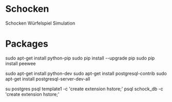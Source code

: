 # Schocken
Schocken Würfelspiel Simulation


# Packages
sudo apt-get install python-pip
sudo pip install --upgrade pip
sudo pip install peewee

sudo apt-get install python-dev
sudo apt-get install postgresql-contrib
sudo apt-get install postgresql-server-dev-all

su postgres
psql template1 -c 'create extension hstore;'
psql schock_db -c 'create extension hstore;'